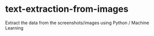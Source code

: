 # text-extraction-from-images
Extract the data from the screenshots/images using Python / Machine Learning
